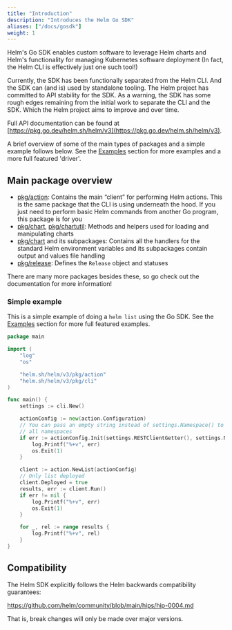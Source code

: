 ```yaml
---
title: "Introduction"
description: "Introduces the Helm Go SDK"
aliases: ["/docs/gosdk"]
weight: 1
---
```

Helm's Go SDK enables custom software to leverage Helm charts and Helm's functionality for managing Kubernetes software deployment
(In fact, the Helm CLI is effectively just one such tool!)

Currently, the SDK has been functionally separated from the Helm CLI.
And the SDK can (and is) used by standalone tooling.
The Helm project has committed to API stability for the SDK.
As a warning, the SDK has some rough edges remaining from the initial work to separate the CLI and the SDK. Which the Helm project aims to improve and over time.

Full API documentation can be found at [https://pkg.go.dev/helm.sh/helm/v3](https://pkg.go.dev/helm.sh/helm/v3).

A brief overview of some of the main types of packages and a simple example follows below.
See the [Examples](./examples.md) section for more examples and a more full featured 'driver'.

## Main package overview

- [pkg/action](https://pkg.go.dev/helm.sh/helm/v3/pkg/action):
  Contains the main “client” for performing Helm actions.
  This is the same package that the CLI is using underneath the hood.
  If you just need to perform basic Helm commands from another Go program, this package is for you
- [pkg/chart](https://pkg.go.dev/helm.sh/helm/v3/pkg/chart), [pkg/chartutil](https://pkg.go.dev/helm.sh/helm/v3/pkg/chartutil):
  Methods and helpers used for loading and manipulating charts
- [pkg/chart](https://pkg.go.dev/helm.sh/helm/v3/pkg/cli) and its subpackages:
  Contains all the handlers for the standard Helm environment variables and its subpackages contain output and values file handling
- [pkg/release](https://pkg.go.dev/helm.sh/helm/v3/pkg/release):
  Defines the `Release` object and statuses

There are many more packages besides these, so go check out the documentation for more information!

### Simple example
This is a simple example of doing a `helm list` using the Go SDK.
See the [Examples](./examples.md) section for more full featured examples.

```go
package main

import (
    "log"
    "os"

    "helm.sh/helm/v3/pkg/action"
    "helm.sh/helm/v3/pkg/cli"
)

func main() {
    settings := cli.New()

    actionConfig := new(action.Configuration)
    // You can pass an empty string instead of settings.Namespace() to list
    // all namespaces
    if err := actionConfig.Init(settings.RESTClientGetter(), settings.Namespace(), os.Getenv("HELM_DRIVER"), log.Printf); err != nil {
        log.Printf("%+v", err)
        os.Exit(1)
    }

    client := action.NewList(actionConfig)
    // Only list deployed
    client.Deployed = true
    results, err := client.Run()
    if err != nil {
        log.Printf("%+v", err)
        os.Exit(1)
    }

    for _, rel := range results {
        log.Printf("%+v", rel)
    }
}

```


## Compatibility

The Helm SDK explicitly follows the Helm backwards compatibility guarantees:

<https://github.com/helm/community/blob/main/hips/hip-0004.md>

That is, break changes will only be made over major versions.
